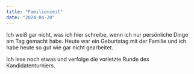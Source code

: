```yaml
---
title: "Familienzeit"
date: "2024-04-20"
---
```


Ich weiß gar nicht, was ich hier schreibe, wenn ich nur persönliche Dinge am Tag gemacht habe. Heute war ein Geburtstag mit der Familie und ich habe heute so gut wie gar nicht gearbeitet.

Ich lese noch etwas und verfolge die vorletzte Runde des Kandidatenturniers.
